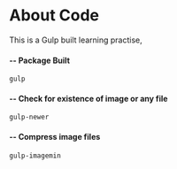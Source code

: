 # About Code
This is a Gulp built learning practise,  
#### -- Package Built
` gulp  `    
#### -- Check for existence of image or any file
` gulp-newer   `  
#### -- Compress image files
` gulp-imagemin  `  